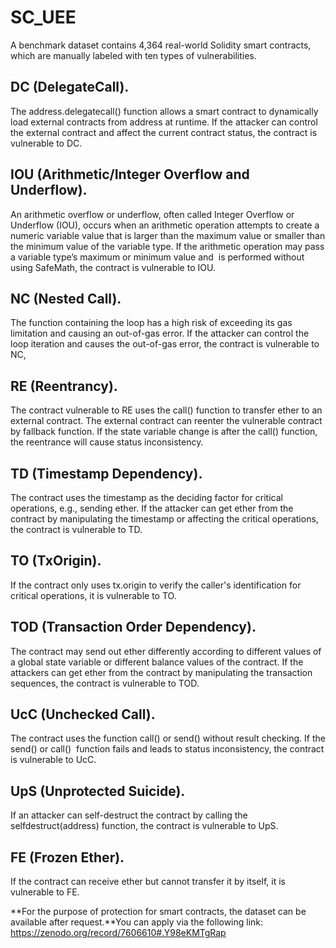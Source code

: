 # SC_UEE
A benchmark dataset contains 4,364 real-world Solidity smart contracts, which are manually labeled with ten types of vulnerabilities.

## DC (DelegateCall).
The address.delegatecall() function allows a smart contract to dynamically load external contracts from address at runtime. If the attacker can control the external contract and affect the current contract status, the contract is vulnerable to DC.

## IOU (Arithmetic/Integer Overflow and Underflow).
An arithmetic overflow or underflow, often called Integer Overflow or Underflow (IOU), occurs when an arithmetic operation attempts to create a numeric variable value that is larger than the maximum value or smaller than the minimum value of the variable type. If the arithmetic operation may pass a variable type’s maximum or minimum value and  is performed without using SafeMath, the contract is vulnerable to IOU.

## NC (Nested Call).
The function containing the loop has a high risk of exceeding its gas limitation and causing an out-of-gas error. If the attacker can control the loop iteration and causes the out-of-gas error, the contract is vulnerable to NC, 

## RE (Reentrancy).
The contract vulnerable to RE uses the call() function to transfer ether to an external contract. The external contract can reenter the vulnerable contract by fallback function. If the state variable change is after the call() function, the reentrance will cause status inconsistency. 

## TD (Timestamp Dependency).
The contract uses the timestamp as the deciding factor for critical operations, e.g., sending ether. If the attacker can get ether from the contract by manipulating the timestamp or affecting the critical operations, the contract is vulnerable to TD.

## TO (TxOrigin).
If the contract only uses tx.origin to verify the caller's identification for critical operations, it is vulnerable to TO.

## TOD (Transaction Order Dependency).
The contract may send out ether differently according to different values of a global state variable or different balance values of the contract. If the attackers can get ether from the contract by manipulating the transaction sequences, the contract is vulnerable to TOD.

## UcC (Unchecked Call).
The contract uses the function call() or send() without result checking. If the send() or call()  function fails and leads to status inconsistency, the contract is vulnerable to UcC.

## UpS (Unprotected Suicide).
If an attacker can self-destruct the contract by calling the selfdestruct(address) function, the contract is vulnerable to UpS. 

## FE (Frozen Ether).
If the contract can receive ether but cannot transfer it by itself, it is vulnerable to FE. 


**For the purpose of protection for smart contracts, the dataset can be available after request.**You can apply via the following link: https://zenodo.org/record/7606610#.Y98eKMTgRap


